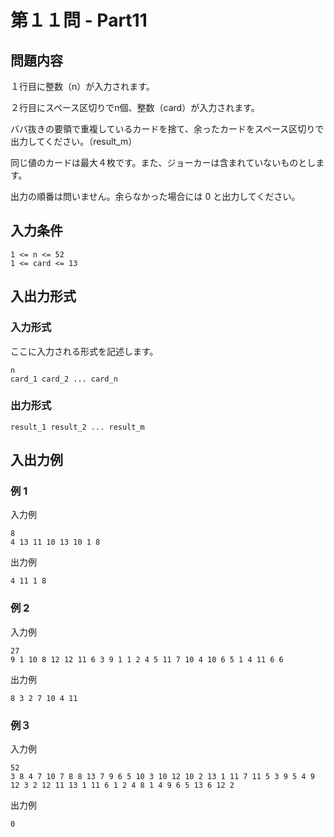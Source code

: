 # 第１１問 - Part11

## 問題内容
１行目に整数（n）が入力されます。

２行目にスペース区切りでn個、整数（card）が入力されます。

ババ抜きの要領で重複しているカードを捨て、余ったカードをスペース区切りで出力してください。（result_m）

同じ値のカードは最大４枚です。また、ジョーカーは含まれていないものとします。

出力の順番は問いません。余らなかった場合には 0 と出力してください。

## 入力条件
```
1 <= n <= 52
1 <= card <= 13
```

## 入出力形式

### 入力形式
ここに入力される形式を記述します。
```
n
card_1 card_2 ... card_n
```

### 出力形式
```
result_1 result_2 ... result_m
```

## 入出力例

### 例 1
入力例
```
8
4 13 11 10 13 10 1 8
``` 

出力例
```
4 11 1 8
```

### 例 2
入力例
```
27
9 1 10 8 12 12 11 6 3 9 1 1 2 4 5 11 7 10 4 10 6 5 1 4 11 6 6
```
 
出力例    
``` 
8 3 2 7 10 4 11
```

### 例３
入力例
```
52
3 8 4 7 10 7 8 8 13 7 9 6 5 10 3 10 12 10 2 13 1 11 7 11 5 3 9 5 4 9 12 3 2 12 11 13 1 11 6 1 2 4 8 1 4 9 6 5 13 6 12 2
```

出力例
```
0
```
